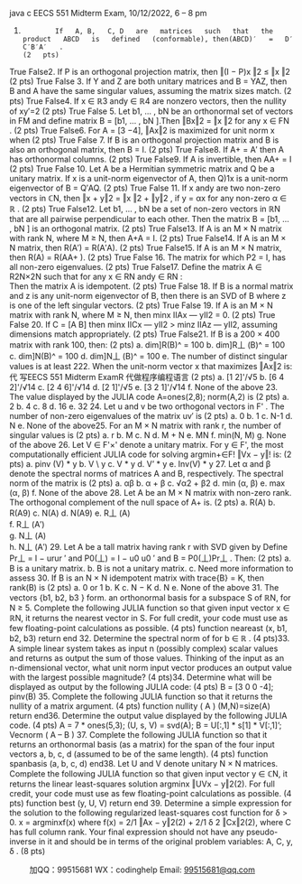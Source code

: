 java c
EECS   551   Midterm   Exam,   10/12/2022,   6 – 8   pm
1.             If   A, B,   C, D   are   matrices   such   that   the   product   ABCD   is   defined   (conformable), then(ABCD)′   =   D′   C′B′A′   .                                                                                                                                                                                                                                                                                                                                     (2   pts)
True
False2.             If P   is an   orthogonal   projection   matrix, then   ‖(I   −   P)x   ‖2    ≤    ‖x   ‖2                                                                                                                                                             (2   pts)
True
False
3.             If Y   and Z   are   both   unitary   matrices and   B    =   YAZ, then B   and A   have the   same   singular values, assuming the   matrix sizes   match.               (2   pts)
True
False4.             If x    ∈   ℝ3    andy   ∈   ℝ4    are   nonzero vectors, then the   nullity of xy′=2                                                                                           (2   pts)
True
False
5.               Let   b1,   … , bN      be an orthonormal set of vectors   in   FM      and   define   matrix B    =    [b1,   …   , bN   ].Then   ‖Bx‖2      =   ‖x   ‖2    for any x    ∈   FN .                                                                                                                                                                                                                                                                      (2   pts)
True
False6.             For A    =    [3        −4],   ‖Ax‖2    is   maximized for   unit   norm x   when  (2   pts)
True
False
7.             If B   is an orthogonal   projection   matrix   and   B   is   also   an   orthogonal   matrix,   then   B    =   I.            (2   pts)
True
False8.             If A+       =   A′ then A   has orthonormal   columns.                                                                                                                                                                                                                            (2   pts)
True
False9.             If A   is   invertible, then AA+       =   I                                                                                                                                                                                                                                                                                                      (2   pts)
True
False
10.       Let A   be a   Hermitian symmetric   matrix and   Q   be   a   unitary   matrix.   If x   is   a   unit-norm eigenvector of A, then   Q)1x   is a   unit-norm eigenvector of B    =   Q′AQ.                                                (2   pts)
True
False
11.       If x   andy   are two   non-zero vectors   in   ℂN,   then   ‖x   + y‖2       =    ‖x   ‖2    +   ‖y‖2   ,   if y    =   αx   for any   non-zero   α   ∈   ℝ   .                                       (2   pts)
True
False12.         Let   b1,   …   , bN      be a set of   non-zero vectors   in   ℝN      that are   all   pairwise   perpendicular   to   each   other. Then the   matrix B    =   [b1,   … , bN   ]   is an orthogonal   matrix.                                                                                                                   (2   pts)
True
False13.       If A   is an M   × N   matrix with   rank N,   where   M    ≥   N, then A+A    =   I.                                                                                              (2   pts)
True
False14.       If A   is an M   × N   matrix, then   R(A′)   =   R(A′A).                                                                                                                                                                                                                (2   pts)
True
False15.       If A   is an M   × N   matrix, then   R(A)   =   R(AA+   ).                                                                                                                                                                                                                (2   pts)
True
False
16.      The   matrix  for which P2    = I,   has   all   non-zero   eigenvalues.                                                 (2   pts)
True
False17.       Define the   matrix A ∈ R2N×2N such that for   any x ∈ RN   andy ∈ RN   :  
Then the   matrix A is   idempotent.                                                                                                                                                                                                                                                                                        (2   pts)
True
False
18.       If B is a   normal   matrix and z is   any   unit-norm   eigenvector   of   B,   then   there   is   an   SVD   of   B         where z is one of the   left   singular   vectors.                                                                                                                                                                                                                                        (2   pts)
True
False
19.       If A is   an M × N matrix   with   rank   N,   where   M   ≥   N,   then   minx   ⅡAx   —   yⅡ2    =   0.                           (2   pts)
True
False
20.       If   C   =   [A          B] then   minx   ⅡCx   —   yⅡ2    > minz ⅡAz   —   yⅡ2, assuming dimensions   match appropriately.                                                              (2   pts)
True
False21.       If B is   a   200 × 400 matrix with   rank   100,   then:                                                                                                                                                                                                         (2   pts)
a.         dim]R(B)^ =   100
b.         dim]R丄 (B)^   =   100
c.          dim]N(B)^   =   100
d.         dim]N丄 (B)^   =   100
e.       The   number of   distinct   singular values   is   at   least   222.       When  the   unit-norm vector x that   maximizes   ‖Ax‖2   is:                          代 写EECS 551 Midterm ExamR
代做程序编程语言                                         (2   pts)
a.         [1         2]'/√5
b.          [6          4          2]'/√14 
c.            [2         4         6]'/√14 
d.         [2         1]'/√5 
e.         [3          2         1]'/√14 
f.            None of the   above 23.      The value displayed   by the JULIA code          A=ones(2,8);   norm(A,2)   is                                                                                                    (2   pts)
a.         2
b.         4
c.         8
d.         16
e.         32
24.       Let u   and v   be two orthogonal vectors   in   F' . The   number of   non-zero   eigenvalues   of the    matrix uv′   is                                                                                                                                                                                                                                                                                                                                                                                                (2   pts)
a.         0
b.         1
c.            N-1
d.         N
e.         None of the   above25.       For an M   × N   matrix with   rank r,   the   number   of   singular   values   is                                                                                                       (2   pts)
a.         r
b.         M
c.         N
d.         M   +   N
e.         MN
f.          min(N, M)
g.         None of the   above
26.       Let   V   ∈   F'×'    denote   a   unitary   matrix.   For   y   ∈   F', the   most   computationally   efficient
JULIA   code   for   solving   argmin+∈F!   ‖Vx   − y‖!      is:                                                                                                                                                                                        (2   pts)
a.         pinv   (V)   *   y
b.         V   \   y 
c.         V   *   y 
d.         V’   *   y 
e.         Inv(V)   *   y
27.       Let α and β denote the spectral   norms of   matrices A and B,   respectively.   The   spectral norm   of the   matrix  is                                (2   pts)
a. αβ 
b. α + β 
c. √α2 +   β2 
d.         min (α,   β)
e.         max (α,   β)
f.            None of the   above
28.       Let A be an M × N matrix   with   non-zero   rank.   The   orthogonal   complement   of   the   null space of A+    is.                                                                            (2   pts)
a.         R(A)
b.         R(A9)
c.         N(A)
d.         N(A9)
e.         R丄 (A)  
f.            R丄 (A′)  
g.         N丄 (A)  
h.         N丄 (A′) 
29.       Let A be a tall   matrix   having   rank r with SVD given   by  Define   Pr丄 = I − urur ′ and P0(丄)   = I − u0   u0 ′ and   B   = P0(丄)Pr丄 .   Then:                                                                                                    (2   pts)
a.         B is   a   unitary   matrix.
b.         B is   not a   unitary   matrix.
c.          Need   more   information to assess
30.       If B   is an N   × N   idempotent   matrix with   trace{B}   =   K, then rank(B)   is                                                             (2   pts)
a.         0   or   1
b.         K
c.         N   −   K
d.         N
e.         None of the   above
31.      The vectors   {b1, b2, b3   }    form. an orthonormal   basis for   a   subspace S   of   ℝN,   for   N    ≥   5.
Complete the following JULIA function so that given   input vector x    ∈   ℝN,   it   returns the nearest vector   in S.   For full credit, your code   must   use as   few   floating-point   calculations   as   possible.                                                                                        (4   pts)
function neareast   (x, b1, b2,   b3)
return
end
32.       Determine the spectral   norm   of  for   b    ∈   ℝ   .                                                                                                                                                            (4   pts)33.      A simple   linear system takes as   input n   (possibly   complex) scalar   values   and   returns   as         output the sum of those values. Thinking of the   input   as   an n-dimensional   vector,   what   unit   norm   input vector   produces an output value with the   largest   possible   magnitude?       (4   pts)34.       Determine what will   be displayed as   output   by the   following   JULIA   code:                                                                (4   pts)
B   =   [3   0   0   -4];
pinv(B)
35.      Complete the following JULIA function so that   it   returns the   nullity of   a   matrix   argument.            (4   pts)
function nullity   (   A   )
(M,N)=size(A)
return
end36.       Determine the output value displayed   by the following JULIA   code.                                                                                                 (4   pts)
A =   7   *   ones(5,3);
(U,   s, V)      =   svd(A);
B =   U[:,1]   *   s[1]   * V[:,1]’;
Vecnorm   ( A   –   B   )
37.      Complete the following JULIA function so that   it   returns an   orthonormal   basis   (as   a   matrix)   for the span of the four   input vectors   a,   b, c,   d   (assumed   to   be   of   the   same   length).       (4   pts)
function spanbasis   (a,   b,   c,   d)
end38.       Let   U   and V   denote   unitary N   × N   matrices. Complete the   following JULIA   function   so   that
given   input vector y   ∈   ℂN,   it   returns the   linear   least-squares solution
argminx      ‖UVx   − y‖2(2). 
For full credit, your code   must   use as few   floating-point   calculations   as   possible.       (4   pts)
function best   (y, U,   V)
return
end
39.       Determine a simple expression for the   solution   to   the   following   regularized   least-squares
cost   function   for   δ    > 0. x   =   argminxf(x) where   f(x)   = 2/1   ‖Ax   − y‖2(2)   + 2/1   δ   2   ‖Cx‖2(2), where   C   has full column   rank. Your   final expression should   not   have   any   pseudo-inverse   in   it and should   be   in terms of the   original   problem variables: A,   C, y,   δ   .                (8   pts) 



         
加QQ：99515681  WX：codinghelp  Email: 99515681@qq.com
